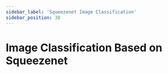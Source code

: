 ```yaml
---
sidebar_label: 'Squeezenet Image Classification'
sidebar_position: 38
---
```


# Image Classification Based on Squeezenet

